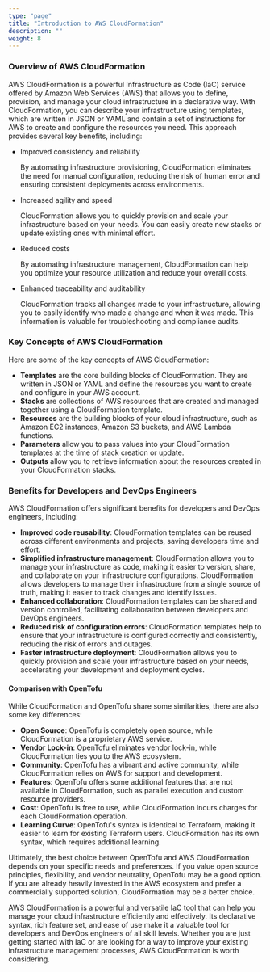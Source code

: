 ```yaml
---
type: "page"
title: "Introduction to AWS CloudFormation"
description: ""
weight: 8
---
```


### Overview of AWS CloudFormation

AWS CloudFormation is a powerful Infrastructure as Code (IaC) service offered by Amazon Web Services (AWS) that allows you to define, provision, and manage your cloud infrastructure in a declarative way. With CloudFormation, you can describe your infrastructure using templates, which are written in JSON or YAML and contain a set of instructions for AWS to create and configure the resources you need. This approach provides several key benefits, including:

- Improved consistency and reliability

    By automating infrastructure provisioning, CloudFormation eliminates the need for manual configuration, reducing the risk of human error and ensuring consistent deployments across environments.

- Increased agility and speed

    CloudFormation allows you to quickly provision and scale your infrastructure based on your needs. You can easily create new stacks or update existing ones with minimal effort.

- Reduced costs

    By automating infrastructure management, CloudFormation can help you optimize your resource utilization and reduce your overall costs.

- Enhanced traceability and auditability

    CloudFormation tracks all changes made to your infrastructure, allowing you to easily identify who made a change and when it was made. This information is valuable for troubleshooting and compliance audits.

### Key Concepts of AWS CloudFormation

Here are some of the key concepts of AWS CloudFormation:

- **Templates** are the core building blocks of CloudFormation. They are written in JSON or YAML and define the resources you want to create and configure in your AWS account.
- **Stacks** are collections of AWS resources that are created and managed together using a CloudFormation template.
- **Resources** are the building blocks of your cloud infrastructure, such as Amazon EC2 instances, Amazon S3 buckets, and AWS Lambda functions.
- **Parameters** allow you to pass values into your CloudFormation templates at the time of stack creation or update.
- **Outputs** allow you to retrieve information about the resources created in your CloudFormation stacks.

### Benefits for Developers and DevOps Engineers

AWS CloudFormation offers significant benefits for developers and DevOps engineers, including:

- **Improved code reusability**: CloudFormation templates can be reused across different environments and projects, saving developers time and effort.
- **Simplified infrastructure management**: CloudFormation allows you to manage your infrastructure as code, making it easier to version, share, and collaborate on your infrastructure configurations.
CloudFormation allows developers to manage their infrastructure from a single source of truth, making it easier to track changes and identify issues.
- **Enhanced collaboration**: CloudFormation templates can be shared and version controlled, facilitating collaboration between developers and DevOps engineers.
- **Reduced risk of configuration errors**: CloudFormation templates help to ensure that your infrastructure is configured correctly and consistently, reducing the risk of errors and outages.
- **Faster infrastructure deployment**: CloudFormation allows you to quickly provision and scale your infrastructure based on your needs, accelerating your development and deployment cycles.

#### Comparison with OpenTofu

While CloudFormation and OpenTofu share some similarities, there are also some key differences:

- **Open Source**: OpenTofu is completely open source, while CloudFormation is a proprietary AWS service.
- **Vendor Lock-in**: OpenTofu eliminates vendor lock-in, while CloudFormation ties you to the AWS ecosystem.
- **Community**: OpenTofu has a vibrant and active community, while CloudFormation relies on AWS for support and development.
- **Features**: OpenTofu offers some additional features that are not available in CloudFormation, such as parallel execution and custom resource providers.
- **Cost**: OpenTofu is free to use, while CloudFormation incurs charges for each CloudFormation operation.
- **Learning Curve**: OpenTofu's syntax is identical to Terraform, making it easier to learn for existing Terraform users. CloudFormation has its own syntax, which requires additional learning.

Ultimately, the best choice between OpenTofu and AWS CloudFormation depends on your specific needs and preferences. If you value open source principles, flexibility, and vendor neutrality, OpenTofu may be a good option. If you are already heavily invested in the AWS ecosystem and prefer a commercially supported solution, CloudFormation may be a better choice.

AWS CloudFormation is a powerful and versatile IaC tool that can help you manage your cloud infrastructure efficiently and effectively. Its declarative syntax, rich feature set, and ease of use make it a valuable tool for developers and DevOps engineers of all skill levels. Whether you are just getting started with IaC or are looking for a way to improve your existing infrastructure management processes, AWS CloudFormation is worth considering.
